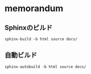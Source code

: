 # memorandum

## Sphinxのビルド
```
sphinx-build -b html source docs/
```

## 自動ビルド
```
sphinx-autobuild -b html source docs/
```
